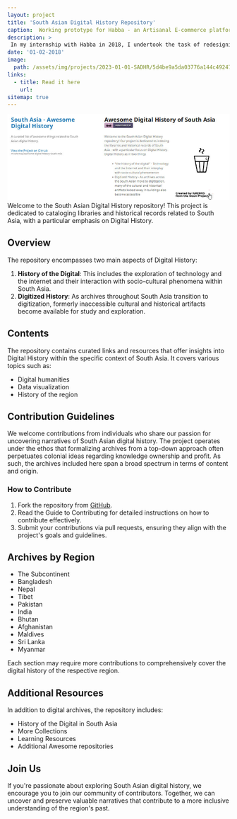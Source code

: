 ```yaml
---
layout: project
title: 'South Asian Digital History Repository'
caption:  Working prototype for Habba - an Artisanal E-commerce platform
description: >
 In my internship with Habba in 2018, I undertook the task of redesigning their website to improve user experience and highlight the unique aspects of their platform. The goal was to create an engaging interface that effectively communicated the values and offerings of Habba, a platform dedicated to supporting artisans and promoting handmade products.
date: '01-02-2018'
image: 
  path: /assets/img/projects/2023-01-01-SADHR/5d4be9a5da03776a144c492472457cc3_MD5.jpeg
links:
  - title: Read it here
    url: 
sitemap: true
---
```


![](/assets/img/projects/2023-01-01-SADHR/5d4be9a5da03776a144c492472457cc3_MD5.jpeg)
Welcome to the South Asian Digital History repository! This project is dedicated to cataloging libraries and historical records related to South Asia, with a particular emphasis on Digital History. 

## Overview

The repository encompasses two main aspects of Digital History:
1. **History of the Digital**: This includes the exploration of technology and the internet and their interaction with socio-cultural phenomena within South Asia.
2. **Digitized History**: As archives throughout South Asia transition to digitization, formerly inaccessible cultural and historical artifacts become available for study and exploration.

## Contents

The repository contains curated links and resources that offer insights into Digital History within the specific context of South Asia. It covers various topics such as:
- Digital humanities
- Data visualization
- History of the region

## Contribution Guidelines

We welcome contributions from individuals who share our passion for uncovering narratives of South Asian digital history. The project operates under the ethos that formalizing archives from a top-down approach often perpetuates colonial ideas regarding knowledge ownership and profit. As such, the archives included here span a broad spectrum in terms of content and origin.

### How to Contribute

1. Fork the repository from [GitHub](https://github.com/micahchoo/awesome-digital-history-South-Asia).
2. Read the Guide to Contributing for detailed instructions on how to contribute effectively.
3. Submit your contributions via pull requests, ensuring they align with the project's goals and guidelines.

## Archives by Region

- The Subcontinent
- Bangladesh
- Nepal
- Tibet
- Pakistan
- India
- Bhutan
- Afghanistan
- Maldives
- Sri Lanka
- Myanmar

Each section may require more contributions to comprehensively cover the digital history of the respective region.

## Additional Resources

In addition to digital archives, the repository includes:
- History of the Digital in South Asia
- More Collections
- Learning Resources
- Additional Awesome repositories

## Join Us

If you're passionate about exploring South Asian digital history, we encourage you to join our community of contributors. Together, we can uncover and preserve valuable narratives that contribute to a more inclusive understanding of the region's past.

